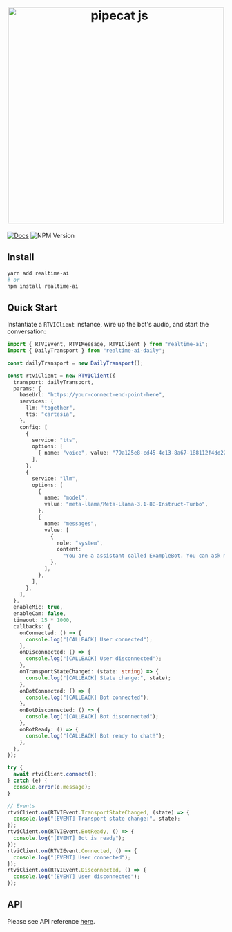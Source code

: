 <h1><div align="center">
 <img alt="pipecat js" width="500px" height="auto" src="https://raw.githubusercontent.com/pipecat-ai/pipecat-client-web/main/pipecat-js.png">
</div></h1>

[![Docs](https://img.shields.io/badge/documentation-blue)](https://docs.rtvi.ai)
![NPM Version](https://img.shields.io/npm/v/realtime-ai)

## Install

```bash
yarn add realtime-ai
# or
npm install realtime-ai
```

## Quick Start

Instantiate a `RTVIClient` instance, wire up the bot's audio, and start the conversation:

```ts
import { RTVIEvent, RTVIMessage, RTVIClient } from "realtime-ai";
import { DailyTransport } from "realtime-ai-daily";

const dailyTransport = new DailyTransport();

const rtviClient = new RTVIClient({
  transport: dailyTransport,
  params: {
    baseUrl: "https://your-connect-end-point-here",
    services: {
      llm: "together",
      tts: "cartesia",
    },
    config: [
      {
        service: "tts",
        options: [
          { name: "voice", value: "79a125e8-cd45-4c13-8a67-188112f4dd22" },
        ],
      },
      {
        service: "llm",
        options: [
          {
            name: "model",
            value: "meta-llama/Meta-Llama-3.1-8B-Instruct-Turbo",
          },
          {
            name: "messages",
            value: [
              {
                role: "system",
                content:
                  "You are a assistant called ExampleBot. You can ask me anything. Keep responses brief and legible. Your responses will be converted to audio, so please avoid using any special characters except '!' or '?'.",
              },
            ],
          },
        ],
      },
    ],
  },
  enableMic: true,
  enableCam: false,
  timeout: 15 * 1000,
  callbacks: {
    onConnected: () => {
      console.log("[CALLBACK] User connected");
    },
    onDisconnected: () => {
      console.log("[CALLBACK] User disconnected");
    },
    onTransportStateChanged: (state: string) => {
      console.log("[CALLBACK] State change:", state);
    },
    onBotConnected: () => {
      console.log("[CALLBACK] Bot connected");
    },
    onBotDisconnected: () => {
      console.log("[CALLBACK] Bot disconnected");
    },
    onBotReady: () => {
      console.log("[CALLBACK] Bot ready to chat!");
    },
  },
});

try {
  await rtviClient.connect();
} catch (e) {
  console.error(e.message);
}

// Events
rtviClient.on(RTVIEvent.TransportStateChanged, (state) => {
  console.log("[EVENT] Transport state change:", state);
});
rtviClient.on(RTVIEvent.BotReady, () => {
  console.log("[EVENT] Bot is ready");
});
rtviClient.on(RTVIEvent.Connected, () => {
  console.log("[EVENT] User connected");
});
rtviClient.on(RTVIEvent.Disconnected, () => {
  console.log("[EVENT] User disconnected");
});
```

## API

Please see API reference [here](https://docs.rtvi.ai/api-reference/introduction).

